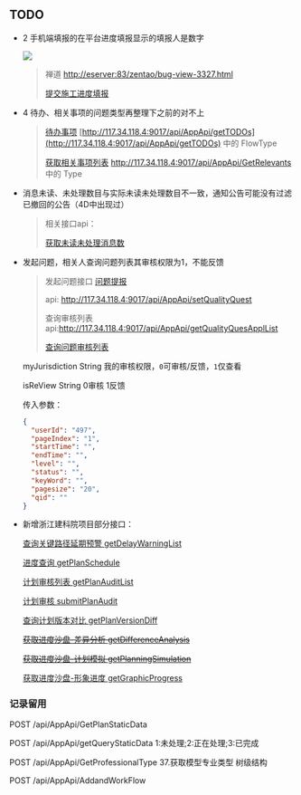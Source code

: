 ## TODO


* 2 手机端填报的在平台进度填报显示的填报人是数字

  ![](http://eserver:83/zentao/data/upload/1/201812/13163852019380f6.png)

    > 禅道 [http://eserver:83/zentao/bug-view-3327.html](http://eserver:83/zentao/bug-view-3327.html)
    >
    > [提交施工进度填报](api/business/Progress/setPlanSubmitHistory.md)


* 4 待办、相关事项的问题类型再整理下之前的对不上

  > [待办事项](api/message/getTODOs.md)   [http://117.34.118.4:9017/api/AppApi/getTODOs](http://117.34.118.4:9017/api/AppApi/getTODOs)  中的  FlowType
  >
  >
  > [获取相关事项列表](api/message/GetRelevants.md)  http://117.34.118.4:9017/api/AppApi/GetRelevants 中的  Type
  >

* 消息未读、未处理数目与实际未读未处理数目不一致，通知公告可能没有过滤已撤回的公告（4D中出现过）

  >相关接口api：
  >
  >[获取未读未处理消息数](api/message/GetMessageNum.md)

* 发起问题，相关人查询问题列表其审核权限为1，不能反馈

  >发起问题接口 [问题提报](api/business/Problem/setQualityQuest.md)
  >
  >api: http://117.34.118.4:9017/api/AppApi/setQualityQuest
  >
  >
  >
  >查询审核列表 api:http://117.34.118.4:9017/api/AppApi/getQualityQuesApplList
  >
  >[查询问题审核列表](api/business/Problem/getQualityQuesApplList.md)

  myJurisdiction     String  我的审核权限，`0`可审核/反馈，`1`仅查看

  isReView   String  0审核 1反馈

  传入参数：

  ``` json
  {
    "userId": "497",
    "pageIndex": "1",
    "startTime": "",
    "endTime": "",
    "level": "",
    "status": "",
    "keyWord": "",
    "pagesize": "20",
    "qid": ""
  }
  ```





* 新增浙江建科院项目部分接口：

  [查询关键路径延期预警 getDelayWarningList](api/business/Progress/getDelayWarningList.md)

  [进度查询 getPlanSchedule](api/business/Progress/getPlanSchedule.md)

  [计划审核列表 getPlanAuditList](api/business/Progress/getPlanAuditList.md)

  [计划审核 submitPlanAudit](api/business/Progress/submitPlanAudit.md)

  [查询计划版本对比 getPlanVersionDiff](api/business/Progress/getPlanVersionDiff.md)

  ~~[获取进度沙盘-差异分析 getDifferenceAnalysis](api/bim/getDifferenceAnalysis.md)~~

  ~~[获取进度沙盘-计划模拟 getPlanningSimulation](api/bim/getPlanningSimulation.md)~~

  [获取进度沙盘-形象进度 getGraphicProgress](api/bim/getGraphicProgress.md)



### 记录留用

POST /api/AppApi/GetPlanStaticData

POST /api/AppApi/getQueryStaticData 1:未处理;2:正在处理;3:已完成

POST /api/AppApi/GetProfessionalType 37.获取模型专业类型 树级结构

POST /api/AppApi/AddandWorkFlow

